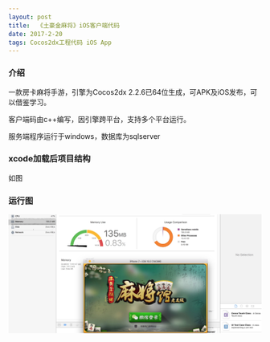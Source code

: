 ```yaml
---
layout: post
title:  《土豪金麻将》iOS客户端代码
date: 2017-2-20
tags: Cocos2dx工程代码 iOS App
---
```


### 介绍

一款房卡麻将手游，引擎为Cocos2dx 2.2.6已64位生成，可APK及iOS发布，可以借鉴学习。

客户端码由c++编写，因引擎跨平台，支持多个平台运行。

服务端程序运行于windows，数据库为sqlserver


### xcode加载后项目结构
如图

### 运行图

![](/images/posts/thj/thj1.jpg)


